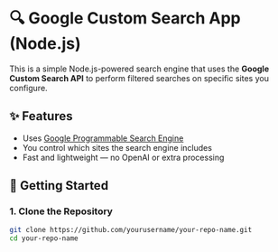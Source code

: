 # 🔍 Google Custom Search App (Node.js)

This is a simple Node.js-powered search engine that uses the **Google Custom Search API** to perform filtered searches on specific sites you configure.

## ✨ Features

- Uses [Google Programmable Search Engine](https://programmablesearchengine.google.com/)
- You control which sites the search engine includes
- Fast and lightweight — no OpenAI or extra processing

## 🚀 Getting Started

### 1. Clone the Repository

```bash
git clone https://github.com/yourusername/your-repo-name.git
cd your-repo-name
